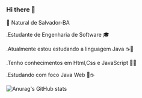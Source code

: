 ### Hi there 👋
📍 Natural de Salvador-BA 
 
.Estudante de Engenharia de Software 🎓

.Atualmente estou estudando a linguagem Java ☕️💞

.Tenho conhecimentos em Html,Css e JavaScript 🎨👨

.Estudando com foco  Java Web 🚀☕️

![Anurag's GitHub stats](https://github-readme-stats.vercel.app/api?username=anuraghazra&show_icons=true&theme=radical)



<!--
**ccaiomacedo/ccaiomacedo** is a ✨ _special_ ✨ repository because its `README.md` (this file) appears on your GitHub profile.

